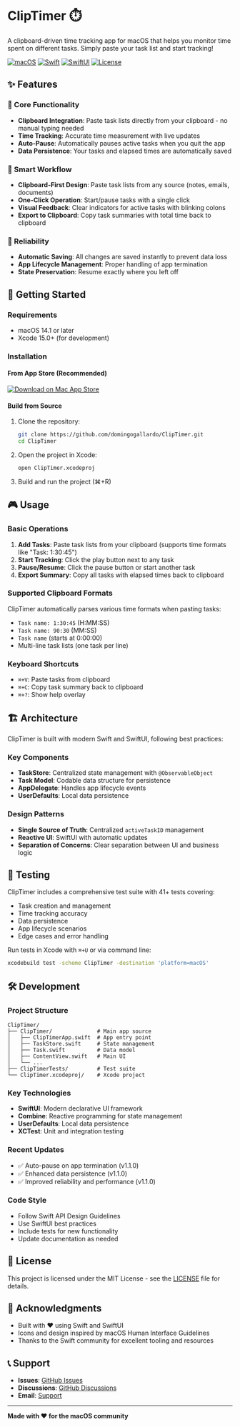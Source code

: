 # ClipTimer ⏱️

A clipboard-driven time tracking app for macOS that helps you monitor time spent on different tasks. Simply paste your task list and start tracking!

[![macOS](https://img.shields.io/badge/macOS-14.1+-blue.svg)](https://www.apple.com/macos/)
[![Swift](https://img.shields.io/badge/Swift-5.0+-orange.svg)](https://swift.org/)
[![SwiftUI](https://img.shields.io/badge/SwiftUI-4.0+-green.svg)](https://developer.apple.com/swiftui/)
[![License](https://img.shields.io/badge/License-MIT-yellow.svg)](LICENSE)

## ✨ Features

### 🎯 Core Functionality
- **Clipboard Integration**: Paste task lists directly from your clipboard - no manual typing needed
- **Time Tracking**: Accurate time measurement with live updates
- **Auto-Pause**: Automatically pauses active tasks when you quit the app
- **Data Persistence**: Your tasks and elapsed times are automatically saved

### 🔄 Smart Workflow
- **Clipboard-First Design**: Paste task lists from any source (notes, emails, documents)
- **One-Click Operation**: Start/pause tasks with a single click
- **Visual Feedback**: Clear indicators for active tasks with blinking colons
- **Export to Clipboard**: Copy task summaries with total time back to clipboard

### 💾 Reliability
- **Automatic Saving**: All changes are saved instantly to prevent data loss
- **App Lifecycle Management**: Proper handling of app termination
- **State Preservation**: Resume exactly where you left off

## 🚀 Getting Started

### Requirements
- macOS 14.1 or later
- Xcode 15.0+ (for development)

### Installation

#### From App Store (Recommended)
[![Download on Mac App Store](https://img.shields.io/badge/Download-Mac%20App%20Store-blue?style=for-the-badge&logo=apple)](https://apps.apple.com/es/app/cliptimer/id6746253223)

#### Build from Source
1. Clone the repository:
   ```bash
   git clone https://github.com/domingogallardo/ClipTimer.git
   cd ClipTimer
   ```

2. Open the project in Xcode:
   ```bash
   open ClipTimer.xcodeproj
   ```

3. Build and run the project (⌘+R)

## 🎮 Usage

### Basic Operations
1. **Add Tasks**: Paste task lists from your clipboard (supports time formats like "Task: 1:30:45")
2. **Start Tracking**: Click the play button next to any task
3. **Pause/Resume**: Click the pause button or start another task
4. **Export Summary**: Copy all tasks with elapsed times back to clipboard

### Supported Clipboard Formats
ClipTimer automatically parses various time formats when pasting tasks:
- `Task name: 1:30:45` (H:MM:SS)
- `Task name: 90:30` (MM:SS)
- `Task name` (starts at 0:00:00)
- Multi-line task lists (one task per line)

### Keyboard Shortcuts
- `⌘+V`: Paste tasks from clipboard
- `⌘+C`: Copy task summary back to clipboard
- `⌘+?`: Show help overlay

## 🏗️ Architecture

ClipTimer is built with modern Swift and SwiftUI, following best practices:

### Key Components
- **TaskStore**: Centralized state management with `@ObservableObject`
- **Task Model**: Codable data structure for persistence
- **AppDelegate**: Handles app lifecycle events
- **UserDefaults**: Local data persistence

### Design Patterns
- **Single Source of Truth**: Centralized `activeTaskID` management
- **Reactive UI**: SwiftUI with automatic updates
- **Separation of Concerns**: Clear separation between UI and business logic

## 🧪 Testing

ClipTimer includes a comprehensive test suite with 41+ tests covering:

- Task creation and management
- Time tracking accuracy
- Data persistence
- App lifecycle scenarios
- Edge cases and error handling

Run tests in Xcode with `⌘+U` or via command line:
```bash
xcodebuild test -scheme ClipTimer -destination 'platform=macOS'
```

## 🛠️ Development

### Project Structure
```
ClipTimer/
├── ClipTimer/              # Main app source
│   ├── ClipTimerApp.swift  # App entry point
│   ├── TaskStore.swift     # State management
│   ├── Task.swift          # Data model
│   ├── ContentView.swift   # Main UI
│   └── ...
├── ClipTimerTests/         # Test suite
└── ClipTimer.xcodeproj/    # Xcode project
```

### Key Technologies
- **SwiftUI**: Modern declarative UI framework
- **Combine**: Reactive programming for state management
- **UserDefaults**: Local data persistence
- **XCTest**: Unit and integration testing


### Recent Updates
- ✅ Auto-pause on app termination (v1.1.0)
- ✅ Enhanced data persistence (v1.1.0)
- ✅ Improved reliability and performance (v1.1.0)

### Code Style
- Follow Swift API Design Guidelines
- Use SwiftUI best practices
- Include tests for new functionality
- Update documentation as needed

## 📄 License

This project is licensed under the MIT License - see the [LICENSE](LICENSE) file for details.

## 🙏 Acknowledgments

- Built with ❤️ using Swift and SwiftUI
- Icons and design inspired by macOS Human Interface Guidelines
- Thanks to the Swift community for excellent tooling and resources

## 📞 Support

- **Issues**: [GitHub Issues](https://github.com/domingogallardo/ClipTimer/issues)
- **Discussions**: [GitHub Discussions](https://github.com/domingogallardo/ClipTimer/discussions)
- **Email**: [Support](mailto:domingo.gallardo@gmail.com)

---

**Made with ❤️ for the macOS community** 